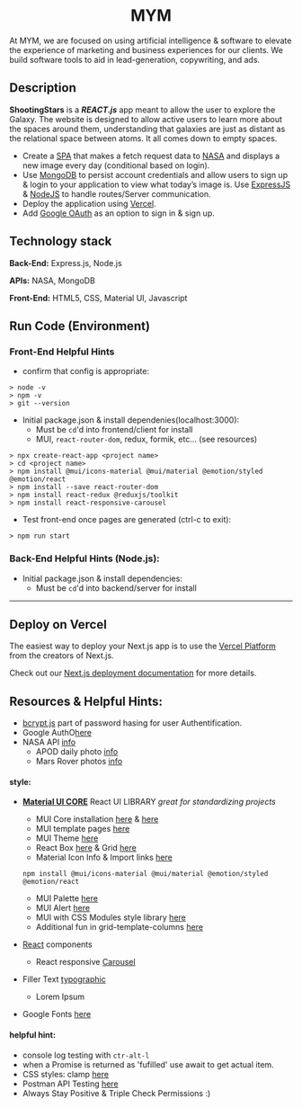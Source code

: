<h1 align="center"> MYM </h1>

At MYM, we are focused on using artificial intelligence &amp; software to elevate the experience of marketing and business experiences for our clients. We build software tools to aid in lead-generation, copywriting, and ads.

## Description
**ShootingStars** is a ***REACT.js*** app meant to allow the user to explore the Galaxy. The website is designed to allow active users to learn more about the spaces around them, understanding that galaxies are just as distant as the relational space between atoms. It all comes down to empty spaces. 

-  Create a [SPA](https://geekflare.com/single-page-applications/) that makes a fetch request data to [NASA](https://www.nasa.gov/multimedia/imagegallery/index.html) and displays a new image every day (conditional based on login).
- Use [MongoDB](https://www.mongodb.com/docs/drivers/node/current/quick-start/) to persist account credentials and allow users to sign up & login to your application to view what today’s image is. Use [ExpressJS](https://expressjs.com/) & [NodeJS](https://nodejs.org/en) to handle routes/Server communication.
- Deploy the application using [Vercel](https://vercel.com/).
- Add [Google OAuth](https://developers.google.com/identity/sign-in/web/sign-in) as an option to sign in & sign up. 

## Technology stack
**Back-End:** Express.js, Node.js

**APIs:** NASA, MongoDB 

**Front-End:** HTML5, CSS, Material UI, Javascript


## Run Code (Environment)

### Front-End Helpful Hints 
- confirm that config is appropriate:
```
> node -v
> npm -v
> git --version
```

- Initial package.json & install dependenies(localhost:3000):
    - Must be `cd`'d into frontend/client for install
    - MUI, `react-router-dom`, redux, formik, etc... (see resources)
```
> npx create-react-app <project name>
> cd <project name>
> npm install @mui/icons-material @mui/material @emotion/styled @emotion/react
> npm install --save react-router-dom
> npm install react-redux @reduxjs/toolkit
> npm install react-responsive-carousel
```
- Test front-end once pages are generated (ctrl-c to exit):
```
> npm run start
```

### Back-End Helpful Hints (Node.js):
- Initial package.json & install dependencies:
    - Must be `cd`'d into backend/server for install
  
  
--------------------------
## Deploy on Vercel

The easiest way to deploy your Next.js app is to use the [Vercel Platform](https://vercel.com/new?utm_medium=default-template&filter=next.js&utm_source=create-next-app&utm_campaign=create-next-app-readme) from the creators of Next.js.

Check out our [Next.js deployment documentation](https://nextjs.org/docs/deployment) for more details.

## Resources & Helpful Hints:

- [bcrypt.js](https://www.npmjs.com/package/bcryptjs) part of password hasing for user Authentification. 
- Google AuthO[here](https://developers.google.com/identity/sign-in/web/sign-in)
- NASA API [info](https://api.nasa.gov/)
    - APOD daily photo [info](https://api.nasa.gov/?ref=its-foss)
    - Mars Rover photos [info](https://api.nasa.gov/?ref=its-foss#authentication)





#### **style:** 
- **[Material UI CORE](https://mui.com/)** React UI LIBRARY *great for standardizing projects*
    - MUI Core installation [here](https://www.npmjs.com/package/@mui/material) & [here](https://mui.com/material-ui/getting-started/installation/)
    - MUI template pages [here](https://mui.com/material-ui/getting-started/templates/)
    - MUI Theme [here](https://mui.com/material-ui/customization/theming/)
    - React Box [here](https://mui.com/material-ui/react-box/) & Grid [here](https://mui.com/material-ui/react-grid/)
    - Material Icon Info & Import links [here](https://mui.com/material-ui/material-icons/)
    ```
    npm install @mui/icons-material @mui/material @emotion/styled @emotion/react
    ```
    - MUI Palette [here](https://mui.com/material-ui/customization/palette/)
    - MUI Alert [here](https://mui.com/material-ui/react-alert/)
    - MUI with CSS Modules style library [here](https://mui.com/material-ui/guides/interoperability/)
    - Additional fun in grid-template-columns [here](https://developer.mozilla.org/en-US/docs/Web/CSS/grid-template-columns)

- [React](https://react.dev/) components
    - React responsive [Carousel](https://www.npmjs.com/package/react-responsive-carousel)
- Filler Text [typographic](https://generator.lorem-ipsum.info/)
    - Lorem Ipsum 
- Google Fonts [here](https://fonts.google.com/)

#### **helpful hint:** 
- console log testing with `ctr-alt-l` 
- when a Promise is returned as 'fufilled' use await to get actual item.
- CSS styles: clamp [here](https://developer.mozilla.org/en-US/docs/Web/CSS/clamp)
- Postman API Testing [here](https://www.postman.com/)
- Always Stay Positive & Triple Check Permissions :)